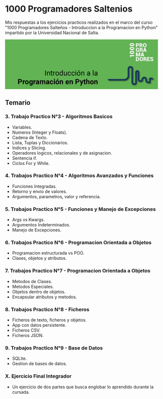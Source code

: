 # 1000 Programadores Saltenios
Mis respuestas a los ejercicios practicos realizados en el marco del curso "1000 Programadores Salteños - Introduccion a la Programacion en Python" impartido por la Universidad Nacional de Salta.

![Banner](https://github.com/Mettralla/1000-Programadores-Saltenios/blob/main/readmebanner.png) 

## Temario

### 3. Trabajo Practico N°3 - Algoritmos Basicos
 - Variables.
 - Numeros (Integer y Floats).
 - Cadena de Texto.
 - Lista, Tuplas y Diccionarios.
 - Indices y Slicing.
 - Operadores logicos, relacionales y de asignacion. 
 - Sentencia if.
 - Ciclos For y While.

### 4. Trabajos Practico N°4 - Algoritmos Avanzados y Funciones
 - Funciones Integradas.
 - Retorno y envio de valores.
 - Argumentos, parametros, valor y referencia.

### 5. Trabajos Practico N°5 - Funciones y Manejo de Excepciones
 - Args vs Kwargs.
 - Argumentos Indeterminados.
 - Manejo de Excepciones.

### 6. Trabajos Practico N°6 - Programacion Orientada a Objetos 
 - Programacion estructurada vs POO.
 - Clases, objetos y atributos.

### 7. Trabajos Practico N°7 - Programacion Orientada a Objetos 
 - Metodos de Clases.
 - Metodos Especiales.
 - Objetos dentro de objetos.
 - Encapsular atributos y metodos.

### 8. Trabajos Practico N°8 - Ficheros 
 - Ficheros de texto, ficheros y objetos.
 - App con datos persistente.
 - Ficheros CSV.
 - Ficheros JSON.

### 9. Trabajos Practico N°9 - Base de Datos 
 - SQLite.
 - Gestion de bases de datos.

### X. Ejercicio Final Integrador
 - Un ejercicio de dos partes que busca englobar lo aprendido durante la cursada.



